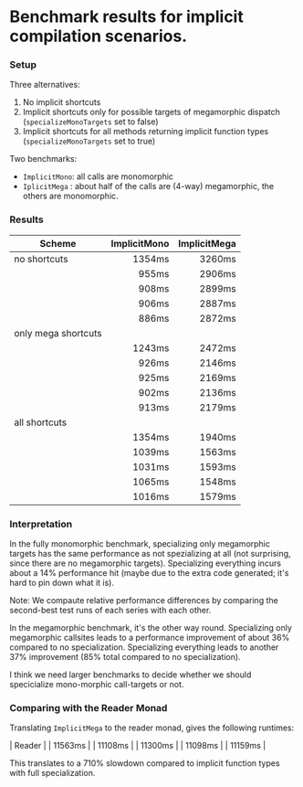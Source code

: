 # Benchmark results for implicit compilation scenarios.

### Setup

Three alternatives:

  1. No implicit shortcuts
  2. Implicit shortcuts only for possible targets of megamorphic dispatch
     (`specializeMonoTargets` set to false)
  3. Implicit shortcuts for all methods returning implicit function types
     (`specializeMonoTargets` set to true)

Two benchmarks:

 - `ImplicitMono`:  all calls are monomorphic
 - `IplicitMega` :  about half of the calls are (4-way) megamorphic,
                    the others are monomorphic.

### Results

| Scheme              | ImplicitMono | ImplicitMega |
|---------------------|-------------:|-------------:|
| no shortcuts        | 1354ms       | 3260ms
|                     | 955ms        | 2906ms
|                     | 908ms        | 2899ms
|                     | 906ms        | 2887ms
|                     | 886ms        | 2872ms
| only mega shortcuts |        |
                      | 1243ms | 2472ms
|                     | 926ms  | 2146ms
|                     | 925ms  | 2169ms
|                     | 902ms  | 2136ms
|                     | 913ms  | 2179ms
| all shortcuts       |        |
|                     | 1354ms | 1940ms
|                     | 1039ms | 1563ms
|                     | 1031ms | 1593ms
|                     | 1065ms | 1548ms
|                     | 1016ms | 1579ms

### Interpretation

In the fully monomorphic benchmark, specializing
only megamorphic targets has the same performance as
not spezializing at all (not surprising, since there
are no megamorphic targets). Specializing everything
incurs about a 14% performance hit (maybe due to the extra
code generated; it's hard to pin down what it is).

Note: We compaute relative performance differences by comparing the
second-best test runs of each series with each other.

In the megamorphic benchmark, it's the other way round.
Specializing only megamorphic callsites leads to a performance
improvement of about 36% compared to no specialization. Specializing
everything leads to another 37% improvement (85% total compared
to no specialization).

I think we need larger benchmarks to decide whether we should
specicialize mono-morphic call-targets or not.

### Comparing with the Reader Monad

Translating `ImplicitMega` to the reader monad, gives the following runtimes:

| Reader |
| 11563ms |
| 11108ms |
| 11300ms |
| 11098ms |
| 11159ms |

This translates to a 710% slowdown compared to implicit function types
with full specialization.